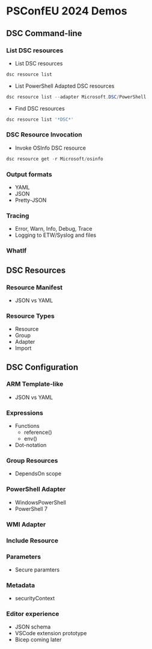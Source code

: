 # PSConfEU 2024 Demos

## DSC Command-line

### List DSC resources

- List DSC resources

```powershell
dsc resource list
```

- List PowerShell Adapted DSC resources

```powershell
dsc resource list --adapter Microsoft.DSC/PowerShell
```

- Find DSC resources

```powershell
dsc resource list '*DSC*'
```

### DSC Resource Invocation

- Invoke OSInfo DSC resource

```powershell
dsc resource get -r Microsoft/osinfo
```

### Output formats

- YAML
- JSON
- Pretty-JSON

### Tracing

- Error, Warn, Info, Debug, Trace
- Logging to ETW/Syslog and files

### WhatIf

## DSC Resources

### Resource Manifest

- JSON vs YAML

### Resource Types

- Resource
- Group
- Adapter
- Import

## DSC Configuration

### ARM Template-like

- JSON vs YAML

### Expressions

- Functions
  - reference()
  - env()
- Dot-notation

### Group Resources

- DependsOn scope

### PowerShell Adapter

- WindowsPowerShell
- PowerShell 7

### WMI Adapter

### Include Resource

### Parameters

- Secure paramters

### Metadata

- securityContext

### Editor experience

- JSON schema
- VSCode extension prototype
- Bicep coming later
